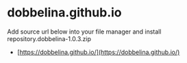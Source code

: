 # dobbelina.github.io
Add source url below into your file manager and install repository.dobbelina-1.0.3.zip
* [https://dobbelina.github.io/](https://dobbelina.github.io/)
